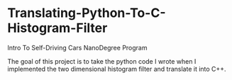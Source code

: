 # Translating-Python-To-C-Histogram-Filter
Intro To Self-Driving Cars NanoDegree Program

The goal of this project is to take the python code I wrote when I implemented the two dimensional histogram filter and translate it into C++.
